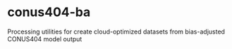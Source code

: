 # conus404-ba
Processing utilities for create cloud-optimized datasets from bias-adjusted CONUS404 model output
